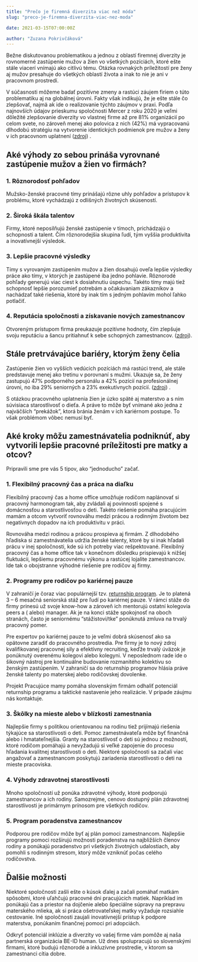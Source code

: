 ```yaml
---
title: "Prečo je firemná diverzita viac než móda"
slug: "preco-je-firemna-diverzita-viac-nez-moda"

date: 2021-03-15T07:00:00Z

author: "Zuzana Pokrivčáková"
---
```


Bežne diskutovanou problematikou a jednou z oblastí firemnej diverzity je rovnomerné zastúpenie mužov a žien vo všetkých
pozíciách, ktoré ešte stále viacerí vnímajú ako citlivú tému. Otázka rovnakých príležitostí pre ženy aj mužov presahuje
do všetkých oblastí života a inak to nie je ani v pracovnom prostredí.
<!--more-->

V súčasnosti môžeme badať pozitívne zmeny a rastúci záujem firiem o túto problematiku aj na globálnej úrovni. Fakty však
indikujú, že je ešte stále čo zlepšovať, najmä ak ide o realizovanie týchto záujmov v praxi. Podľa najnovších údajov
prieskumu spoločnosti Mercer z roku 2020 je veľmi dôležité zlepšovanie diverzity vo vlastnej firme až pre 81%
organizácií po celom svete, no zároveň menej ako polovica z nich (42%) má vypracovanú dlhodobú stratégiu na vytvorenie
identických podmienok pre mužov a ženy v ich pracovnom
uplatnení ([zdroj](https://www.mercer.com/newsroom/despite-focus-on-diversity-and-inclusion-less-than-half-of-organizations-have-a-strategy-to-improve-gender-equality.html))
.

## Aké výhody zo sebou prináša vyrovnané zastúpenie mužov a žien vo firmách?

### 1. Rôznorodosť pohľadov

Mužsko-ženské pracovné tímy prinášajú rôzne uhly pohľadov a prístupov k problému, ktoré vychádzajú z odlišných životných
skúseností.

### 2. Široká škála talentov

Firmy, ktoré neposilňujú ženské zastúpenie v tímoch, prichádzajú o schopnosti a talent. Čím rôznorodejšia skupina ľudí,
tým vyššia produktivita a inovatívnejší výsledok.

### 3. Lepšie pracovné výsledky

Tímy s vyrovaným zastúpením mužov a žien dosahujú oveľa lepšie výsledky práce ako tímy, v ktorých je zastúpené iba jedno
pohlavie. Rôznorodé pohľady generujú viac ciest k dosiahnutiu úspechu. Takéto tímy majú tiež schopnosť lepšie porozumieť
potrebám a očakávaniam zákazníkov a nachádzať také riešenia, ktoré by inak tím s jedným pohlavím mohol ľahko potlačiť.

### 4. Reputácia spoločnosti a získavanie nových zamestnancov

Otvoreným prístupom firma preukazuje pozitívne hodnoty, čím zlepšuje svoju reputáciu a šancu pritiahnuť k sebe schopných
zamestnancov.
([zdroj](https://www.talentlyft.com/en/blog/article/244/top-10-benefits-of-diversity-in-the-workplace)).

## Stále pretrvávajúce bariéry, ktorým ženy čelia

Zastúpenie žien vo vyšších vedúcich pozíciách má rastúci trend, ale stále predstavuje menej ako tretinu v porovnaní s
mužmi. Ukazuje sa, že ženy zastupujú 47% podporného personálu a 42% pozícií na profesionálnej úrovni, no iba 29%
seniorných a 23% exekutívnych
pozícií.  ([zdroj](https://www.mercer.com/newsroom/despite-focus-on-diversity-and-inclusion-less-than-half-of-organizations-have-a-strategy-to-improve-gender-equality.html))
.

S otázkou pracovného uplatnenia žien je úzko späté aj materstvo a s ním súvisiaca starostlivosť o dieťa. A práve to môže
byť vnímané ako jedna z najväčších “prekážok”, ktorá bránia ženám v ich kariérnom postupe. To však problémom vôbec
nemusí byť.

## Aké kroky môžu zamestnávatelia podniknúť, aby vytvorili lepšie pracovné príležitosti pre matky a otcov?

Pripravili sme pre vás 5 tipov, ako “jednoducho” začať.

### 1. Flexibilný pracovný čas a práca na diaľku

Flexibilný pracovný čas a home office umožňuje rodičom naplánovať si pracovný harmonogram tak, aby zvládali aj
povinnosti spojené s domácnosťou a starostlivosťou o deti. Takéto riešenie pomáha pracujúcim mamám a otcom vytvoriť
rovnováhu medzi prácou a rodinným životom bez negatívnych dopadov na ich produktivitu v práci.

Rovnováha medzi rodinou a prácou prospieva aj firmám. Z dlhodobého hľadiska si zamestnávatelia udržia ženské talenty,
ktoré by si inak hľadali prácu v inej spoločnosti, kde sú ich potreby viac rešpektované. Flexibilný pracovný čas a home
office tak v konečnom dôsledku prispievajú k nižšej fluktuácii, lepšiemu pracovnému výkonu a rastúcej lojalite
zamestnancov. Ide tak o obojstranne výhodné riešenie pre rodičov aj firmy.

### 2. Programy pre rodičov po kariérnej pauze

V zahraničí je čoraz viac populárnejší
tzv. [returnship program](https://www.pracujucemamy.sk/2020/01/17/blogovy-clanok-o-returnshipe/). Je to platená 3 – 6
mesačná seniorská stáž pre ľudí po kariérnej pauze. V rámci stáže do firmy prinesú už svoje know-how a zároveň ich
mentorujú ostatní kolegovia peers a (
alebo) manager. Ak je na konci stáže spokojnosť na oboch stranách, často je seniornému “stážistovi/tke” ponúknutá zmluva
na trvalý pracovný pomer.

Pre expertov po kariérnej pauze to je veľmi dobrá skúsenosť ako sa opätovne zaradiť do pracovného prostredia. Pre firmy
je to nový zdroj kvalifikovanej pracovnej sily a efektívny recruiting, keďže trvalý úväzok je ponúknutý overenému
kolegovi alebo kolegyni. V neposlednom rade ide o šikovný nástroj pre kontinuálne budovanie rozmanitého kolektívu so
ženským zastúpením. V zahraničí sa do returnship programov hlásia práve ženské talenty po materskej alebo rodičovskej
dovolenke.

Projekt Pracujúce mamy pomáha slovenským firmám odhaliť potenciál returnship programu a taktické nastavenie jeho
realizácie. V prípade záujmu nás kontaktuje.

### 3. Škôlky na mieste alebo v blízkosti zamestnania

Najlepšie firmy s politikou orientovanou na rodinu tiež prijímajú riešenia týkajúce sa starostlivosti o deti. Pomoc
zamestnávateľa môže byť finančná alebo i hmatateľnejšia. Granty na starostlivosť o deti sú jednou z možností, ktoré
rodičom pomáhajú a nevyžadujú si veľké zapojenie do procesu hľadania kvalitnej starostlivosti o deti. Niektoré
spoločnosti sa začali viac angažovať a zamestnancom poskytujú zariadenia starostlivosti o deti na mieste pracoviska.

### 4. Výhody zdravotnej starostlivosti

Mnoho spoločností už ponúka zdravotné výhody, ktoré podporujú zamestnancov a ich rodiny. Samozrejme, cenovo dostupný
plán zdravotnej starostlivosti je primárnym prínosom pre všetkých rodičov.

### 5. Program poradenstva zamestnancov

Podporou pre rodičov môže byť aj plán pomoci zamestnancom. Najlepšie programy pomoci rozširujú možnosti poradenstva na
najbližších členov rodiny a ponúkajú poradenstvo pri všetkých životných udalostiach, aby pomohli s rodinným stresom,
ktorý môže vzniknúť počas celého rodičovstva.

## Ďalšie možnosti

Niektoré spoločnosti zašli ešte o kúsok ďalej a začali pomáhať matkám spôsobmi, ktoré uľahčujú pracovné dni pracujúcich
matiek. Napríklad im ponúkajú čas a priestor na dojčenie alebo špeciálne súpravy na prepravu materského mlieka, ak si
práca ošetrovateľskej matky vyžaduje rozsiahle cestovanie. Iné spoločnosti zaujali inovatívnejší prístup k podpore
materstva, ponúkaním finančnej pomoci pri adopciách.

Odkryť potenciál inklúzie a diverzity vo vašej firme vám pomôže aj naša partnerská organizácia BE-ID human. Už dnes
spolupracujú so slovenskými firmami, ktoré budujú rôznorodé a inkluzívne prostredie, v ktorom sa zamestnanci cítia
dobre.
